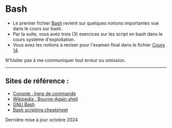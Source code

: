 # Bash


- Le premier fichier [Bash](Bash.md) revient sur quelques notions importantes vue dans le cours sur bash.
- Par la suite, vous avez trois (3) exercices sur les script en bash dans le cours système d'exploitation.
- Vous avez les notions à reviser pour l'examen final dans le fichier [Cours 14](Cours14.md).

N'hisiter pas à me communiquer tout erreur ou omission.


--- 
## Sites de référence :

- [Console : ligne de commande](https://doc.ubuntu-fr.org/tutoriel/console_ligne_de_commande)
- [Wikipedia : Bourne-Again shell](https://fr.wikipedia.org/wiki/Bourne-Again_shell)
- [GNU Bash](https://www.gnu.org/software/bash/)
- [Bash scripting cheatsheet](https://devhints.io/bash)
 

Dernière mise à jour octobre 2024

